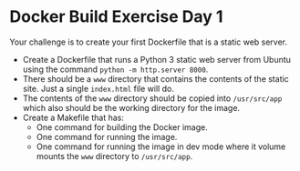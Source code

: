# Docker Build Exercise Day 1

Your challenge is to create your first Dockerfile that is a static web server.

- Create a Dockerfile that runs a Python 3 static web server from Ubuntu using the command `python -m http.server 8000`.
- There should be a `www` directory that contains the contents of the static site. Just a single `index.html` file will do.
- The contents of the `www` directory should be copied into `/usr/src/app` which also should be the working directory for the image.
- Create a Makefile that has:
  - One command for building the Docker image.
  - One command for running the image.
  - One command for running the image in dev mode where it volume mounts the `www` directory to `/usr/src/app`.
